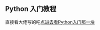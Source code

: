 ## Python 入门教程

直接看大佬写的吧[点进去看Python入门那一块][python_learn]

[python_learn]: https://github.com/TwoWater/Python
